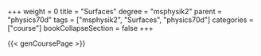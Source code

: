 +++
weight = 0
title = "Surfaces"
degree = "msphysik2"
parent = "physics70d"
tags = ["msphysik2", "Surfaces", "physics70d"]
categories = ["course"]
bookCollapseSection = false
+++

{{< genCoursePage >}}
